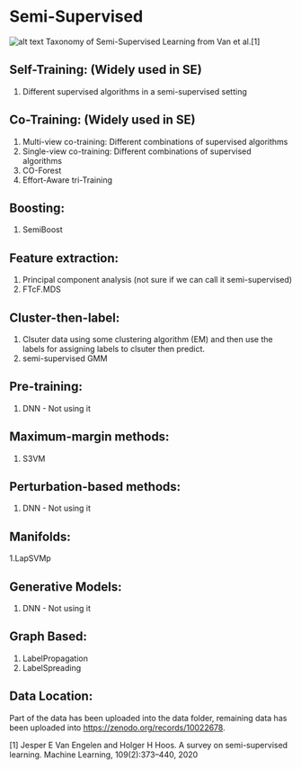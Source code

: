 # Semi-Supervised
![alt text](https://user-images.githubusercontent.com/31140098/139264801-16387c05-693d-4254-8573-d025b8588ebc.png)
Taxonomy of Semi-Supervised Learning from Van et al.[1]

## Self-Training: (Widely used in SE)
1. Different supervised algorithms in a semi-supervised setting

## Co-Training: (Widely used in SE)
1. Multi-view co-training: Different combinations of supervised algorithms
2. Single-view co-training: Different combinations of supervised algorithms
3. CO-Forest
4. Effort-Aware tri-Training

## Boosting:
1. SemiBoost

## Feature extraction:
1. Principal component analysis (not sure if we can call it semi-supervised)
2. FTcF.MDS

## Cluster-then-label:
1. Clsuter data using some clustering algorithm (EM) and then use the labels for assigning labels to clsuter then predict.
2.  semi-supervised GMM

## Pre-training:
1. DNN - Not using it

## Maximum-margin methods:
1. S3VM

## Perturbation-based methods:
1. DNN - Not using it

## Manifolds:
1.LapSVMp

## Generative Models:
1. DNN - Not using it

## Graph Based:
1. LabelPropagation
2. LabelSpreading

## Data Location:
Part of the data has been uploaded into the data folder, remaining data has been uploaded into https://zenodo.org/records/10022678.

[1] Jesper E Van Engelen and Holger H Hoos. A survey on semi-supervised learning. Machine Learning, 109(2):373–440, 2020
